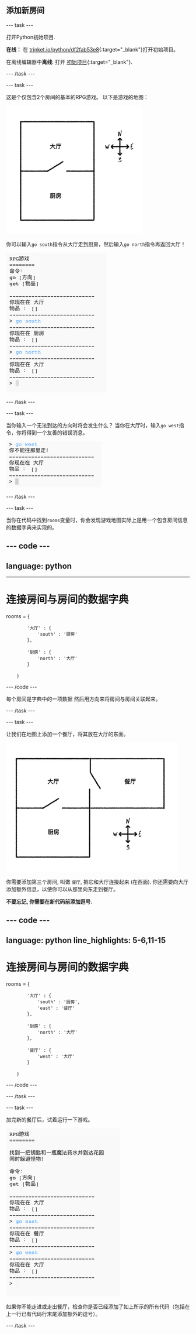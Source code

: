 ## 添加新房间

--- task ---

打开Python初始项目.

**在线：** 在 [trinket.io/python/df2fab53e8](https://trinket.io/python/df2fab53e8){:target="_blank"}打开初始项目。

在离线编辑器中**离线**: 打开 [初始项目](http://rpf.io/p/zh-CN/rpg-go){:target="_blank"}.

--- /task ---

--- task ---

这是个仅包含2个房间的基本的RPG游戏。 以下是游戏的地图：

![截屏](images/rpg-map1.png)

你可以输入`go south`指令从大厅走到厨房，然后输入`go north`指令再返回大厅！

![截屏](images/rpg-controls.png)

--- /task ---

--- task ---

当你输入一个无法到达的方向时将会发生什么？ 当你在大厅时，输入`go west`指令，你将得到一个友善的错误消息。

![截屏](images/rpg-error.png)

--- /task ---

--- task ---

当你在代码中找到`rooms`变量时，你会发现游戏地图实际上是用一个包含房间信息的数据字典来实现的。

--- code ---
---
## language: python
---
# 连接房间与房间的数据字典

rooms = {

            '大厅' : {
                'south' : '厨房'
            },
    
            '厨房' : {
                'north' : '大厅'
            }
    
        }
    

--- /code ---

每个房间是字典中的一项数据 然后用方向来将房间与房间关联起来。

--- /task ---

--- task ---

让我们在地图上添加一个餐厅，将其放在大厅的东面。

![截屏](images/rpg-dining.png)

你需要添加第三个房间, 叫做 `餐厅`, 把它和大厅连接起来 (在西面). 你还需要向大厅添加额外信息，以使你可以从那里向东走到餐厅。

**不要忘记, 你需要在新代码前添加逗号.**

--- code ---
---
language: python
line_highlights: 5-6,11-15
---

# 连接房间与房间的数据字典

rooms = {

            '大厅' : {
                'south' : '厨房',
                'east' : '餐厅'
            },
    
            '厨房' : {
                'north' : '大厅'
            },
    
            '餐厅' : {
                'west' : '大厅'
            }
    
        }
    

--- /code ---

--- /task ---

--- task ---

加完新的餐厅后，试着运行一下游戏。

![截屏](images/rpg-dining-test.png)

如果你不能走进或走出餐厅，检查你是否已经添加了如上所示的所有代码（包括在上一行已有代码行末尾添加额外的逗号）。

--- /task ---
